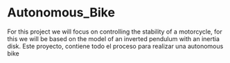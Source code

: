 # Autonomous_Bike
For this project we will focus on controlling the stability of a motorcycle, for this we will be based on the model of an inverted pendulum with an inertia disk.
Este proyecto, contiene todo el proceso para realizar una autonomous bike
